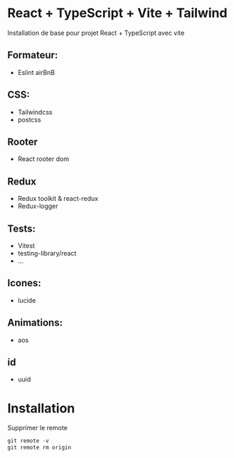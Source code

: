 # React + TypeScript + Vite + Tailwind

Installation de base pour projet React + TypeScript avec vite

## Formateur:
- Eslint airBnB

## CSS:
- Tailwindcss
- postcss

## Rooter
- React rooter dom

## Redux
- Redux toolkit & react-redux
- Redux-logger

## Tests:
- Vitest
- testing-library/react
- ...

## Icones:
- lucide

## Animations:
- aos

## id
- uuid

# Installation

Supprimer le remote

```js
git remote -v
git remote rm origin
```